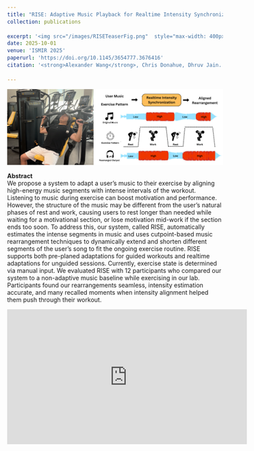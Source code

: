 ```yaml
---
title: "RISE: Adaptive Music Playback for Realtime Intensity Synchronization with Exercise"
collection: publications

excerpt: '<img src="/images/RISETeaserFig.png"  style="max-width: 400px;"><br>'
date: 2025-10-01
venue: 'ISMIR 2025'
paperurl: 'https://doi.org/10.1145/3654777.3676416'
citation: '<strong>Alexander Wang</strong>, Chris Donahue, Dhruv Jain. <a href="">(PDF coming soon)</a>'

---
```

<img src="/images/RISETeaserFig.png"><br>

__Abstract__    
We propose a system to adapt a user’s music to their
exercise by aligning high-energy music segments with intense intervals of the workout. Listening to music during exercise can boost motivation and performance. However, the structure of the music may be different from the
user’s natural phases of rest and work, causing users to
rest longer than needed while waiting for a motivational
section, or lose motivation mid-work if the section ends
too soon. To address this, our system, called RISE, automatically estimates the intense segments in music and uses
cutpoint-based music rearrangement techniques to dynamically extend and shorten different segments of the user’s
song to fit the ongoing exercise routine. RISE supports
both pre-planed adaptations for guided workouts and realtime adaptations for unguided sessions. Currently, exercise state is determined via manual input. We evaluated
RISE with 12 participants who compared our system to a
non-adaptive music baseline while exercising in our lab.
Participants found our rearrangements seamless, intensity
estimation accurate, and many recalled moments when intensity alignment helped them push through their workout.

<iframe width="560" height="315" src="https://www.youtube.com/embed/G6gvRIKrGvw?si=oSedKrVMw7hatkwG" title="YouTube video player" frameborder="0" allow="accelerometer; autoplay; clipboard-write; encrypted-media; gyroscope; picture-in-picture; web-share" referrerpolicy="strict-origin-when-cross-origin" allowfullscreen></iframe>
